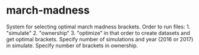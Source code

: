 # march-madness
System for selecting optimal march madness brackets.
Order to run files: 1. "simulate" 2. "ownership" 3. "optimize" in that order to create datasets and get optimal brackets.
Specify number of simulations and year (2016 or 2017) in simulate. Specify number of brackets in ownership.

